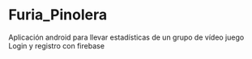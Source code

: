 # Furia_Pinolera
Aplicación android para llevar estadísticas de un grupo de vídeo juego
Login y registro con firebase

